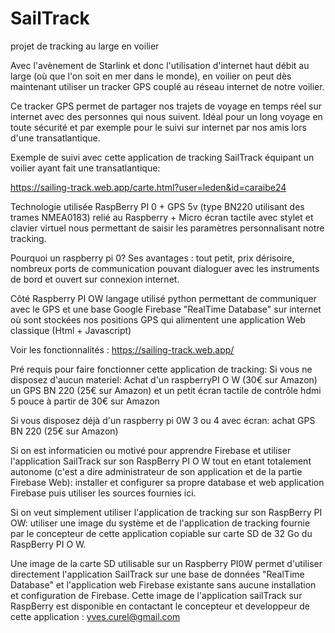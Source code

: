 # SailTrack
projet de tracking au large en voilier

Avec l'avènement de Starlink et donc l'utilisation d'internet haut débit au large (où que l'on soit en mer dans le monde), en voilier on peut dès maintenant utiliser un tracker GPS couplé au réseau internet de notre voilier. 

Ce tracker GPS permet de partager nos trajets de voyage en temps réel sur internet avec des personnes qui nous suivent. Idéal pour un long voyage en toute sécurité et par exemple pour le suivi sur internet par nos amis lors d'une transatlantique.

Exemple de suivi avec cette application de tracking SailTrack équipant un voilier ayant fait une transatlantique:

https://sailing-track.web.app/carte.html?user=leden&id=caraibe24


Technologie utilisée
RaspBerry PI 0 + GPS 5v (type BN220 utilisant des trames NMEA0183) relié au Raspberry + Micro écran tactile avec stylet et clavier virtuel nous permettant de saisir les paramètres personnalisant notre tracking.

Pourquoi un raspberry pi 0? Ses avantages : tout petit, prix dérisoire, nombreux ports de communication pouvant dialoguer avec les instruments de bord et ouvert sur connexion internet.

Côté Raspberry PI OW langage utilisé python permettant de communiquer avec le GPS et une base Google Firebase "RealTime Database" sur internet où sont stockées nos positions GPS qui alimentent une application Web classique (Html + Javascript)

Voir les fonctionnalités :
https://sailing-track.web.app/

Pré requis pour faire fonctionner cette application de tracking: 
Si vous ne disposez d'aucun materiel: Achat d'un raspberryPI O W (30€ sur Amazon) un GPS BN 220 (25€ sur Amazon) et un petit écran tactile de contrôle hdmi 5 pouce à partir de 30€ sur Amazon

Si vous disposez déjà d'un raspberry pi 0W 3 ou 4 avec écran: achat GPS BN 220 (25€ sur Amazon)


Si on est informaticien ou motivé pour apprendre Firebase et utiliser l'application SailTrack sur son RaspBerry PI O W tout en etant totalement autonome  (c'est a dire administrateur de son application et de la partie Firebase Web):
installer et configurer sa propre database et web application Firebase puis utiliser les sources fournies ici.

Si on veut simplement utiliser l'application de tracking sur son RaspBerry PI OW:  utiliser une image du système et de l'application de tracking fournie par le concepteur de cette application copiable sur carte SD de 32 Go du RaspBerry PI O W.

Une image de la carte SD utilisable sur un Raspberry PI0W permet d'utiliser directement l'application SailTrack sur une base de données "RealTime Database" et l'application web Firebase existante sans aucune installation et configuration de Firebase. Cette image de l'application sailTrack sur RaspBerry est disponible en contactant le concepteur et developpeur de cette application : yves.curel@gmail.com





